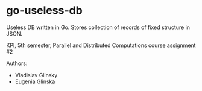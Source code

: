 # go-useless-db
Useless DB written in Go. Stores collection of records of fixed structure in JSON.

KPI, 5th semester, Parallel and Distributed Computations course assignment #2

Authors:
 - Vladislav Glinsky
 - Eugenia Glinska
